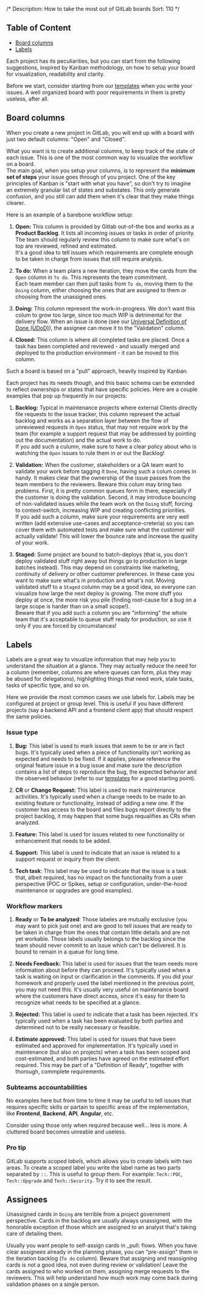 /*
Description: How to take the most out of GitLab boards
Sort: 110
*/

## Table of Content

- [Board columns](#board-columns)
- [Labels](#labels)

Each project has its peculiarities, but you can start from the following suggestions, inspired by Kanban methodology, on how to setup your board for visualization, readability and clarity.

Before we start, consider starting from our [templates](/tools-and-policies/gitlab-issue-templates) when you write your issues. A well organized board with poor requirements in them is pretty useless, after all.

## Board columns

When you create a new project in GitLab, you will end up with a board with just two default columns: "Open" and "Closed".

What you want is to create additional columns, to keep track of the state of each issue. This is one of the most common way to visualize the workflow on a board.  
The main goal, when you setup your columns, is to represent the **minimum set of steps** your issue goes through of you project. One of the key principles of Kanban is "start with what you have", so don't try to imagine an extremely granular list of states and substates. This only generate confusion, and you still can add them when it's clear that they make things clearer.

Here is an example of a barebone workflow setup:

1. **Open:** This column is provided by Gitlab out-of-the box and works as a **Product Backlog**. It lists all incoming issues or tasks in order of priority. The team should regularly review this column to make sure what's on top are reviewed, refined and estimated.  
It's a good idea to tell issues which requirements are complete enough to be taken in charge from issues that still require analysis.

1. **To do:** When a team plans a new iteration, they move the cards from the `Open` column in `To do`. This represents the team commitment.  
Each team member can then pull tasks from `To do`, moving them to the `Doing` column, either choosing the ones that are assigned to them or choosing from the unassigned ones.

1. **Doing:** This column represent the work-in-progress. We don't want this colum to grow too large, since too much WIP is detrimental for the delivery flow. When an issue is done (see our [Universal Definition of Done (UDoD)](/tools-and-policies/universal-dod)), the assignee can move it to the "Validation" column.

1. **Closed:** This column is where all completed tasks are placed. Once a task has been completed and reviewed - and usually merged and deployed to the production environment - it can be moved to this column.

Such a board is based on a "pull" approach, heavily inspired by Kanban.

Each project has its needs though, and this basic schema can be extended to reflect ownerships or states that have specific policies. Here are a couple examples that pop up frequently in our projects:

1. **Backlog:** Typical in maintenance projects where external Clients directly file requests to the issue tracker, this column represent the actual backlog and works as a separation layer between the flow of unreviewed requests in `Open` status, that may not require work by the team (for example a support request that may be addressed by pointing out the documentation) and the actual work to do.  
If you add such a culumn, make sure to have a clear policy about who is watching the `Open` issues to rule them in or out the Backlog!

1. **Validation:** When the customer, stakeholders or a QA team want to validate your work before tagging it `Done`, having such a colum comes in handy. It makes clear that the ownership of the issue passes from the team members to the reviewers. Beware this colum may bring two problems. First, it is pretty common queues form in there, especially if the customer is doing the validation. Second, it may introduce bouncing of non-validated issues while the team work on the `Doing` stuff, forcing to context-switch, increasing WIP and creating conflicting priorities.  
If you add such a column, make sure your requirements are very well written (add extensive use-cases and acceptance-creteria) so you can cover them with automated tests and make sure what the customer will actually validate! This will lower the bounce rate and increase the quality of your work.

1. **Staged:** Some project are bound to batch-deploys (that is, you don't deploy validated stuff right away but things go to production in large batches instead). This may depend on constraints like marketing, continuity of delivery or other customer preferences. In these case you want to make sure what's in production and what's not. Moving validated stuff to a `Staged` column may be a good idea, so everyone can visualize how large the next deploy is growing. The more stuff you deploy at once, the more risk you pile (finding root-cause for a bug on a large scope is harder than on a small scope!).  
Beware that if you add such a column you are "informing" the whole team that it's acceptable to queue stuff ready for production, so use it only if you are forced by circumstances!

## Labels

Labels are a great way to visualize information that may help you to understand the situation at a glance. They may actually reduce the need for a column (remember, columns are where queues can form, plus they may be abused for delegations), highlighting things that need work, stale tasks, tasks of specific type, and so on.

Here we provide the most common cases we use labels for. Labels may be configured at project or group level. This is useful if you have different projects (say a backend API and a frontend client app) that should respect the same policies.

### Issue type

1. **Bug:** This label is used to mark issues that seem to be or are in fact bugs. It's typically used when a piece of functionality isn't working as expected and needs to be fixed. If it applies, please reference the original feature issue in a bug issue and make sure the description contains a list of steps to reproduce the bug, the expected behavior and the observed behavior (refer to our [templates](/tools-and-policies/gitlab-issue-templates) for a good starting point).

1. **CR** or **Change Request:** This label is used to mark maintenance activities. It's typically used when a change needs to be made to an existing feature or functionality, instead of adding a new one. If the customer has access to the board and files bugs report directly to the project backlog, it may happen that some bugs requalifies as CRs when analyzed.

1. **Feature:** This label is used for issues related to new functionality or enhancement that needs to be added.

1. **Support:** This label is used to indicate that an issue is related to a support request or inquiry from the client.

1. **Tech task**: This label may be used to indicate that the issue is a task that, albeit required, has no impact on the functionality from a user perspective (POC or Spikes, setup or configuration, under-the-hood maintenance or upgrades are good examples).

### Workflow markers

1. **Ready** or **To be analyzed**: Those labeles are mutually exclusive (you may want to pick just one) and are good to tell issues that are ready to be taken in charge from the ones that contain little details and are not yet workable. Those labels usually belongs to the backlog since the team should never commit to an issue which can't be delivered. It is bound to remain in a queue for long time.

1. **Needs Feedback:** This label is used for issues that the team needs more information about before they can proceed. It's typically used when a task is waiting on input or clarification in the comments. If you did your homework and properly used the label mentioned in the previous point, you may not need this. It's usually very useful on maintenance board where the customers have direct access, since it's easy for them to recognize what needs to be specified at a glance.

1. **Rejected:** This label is used to indicate that a task has been rejected. It's typically used when a task has been evaluated by both parties and determined not to be really necessary or feasible.

1. **Estimate approved:** This label is used for issues that have been estimated and approved for implementation. It's typically used in maintenance (but also on projects) when a task has been scoped and cost-estimated, and both parties have agreed on the estimated effort required. This may be part of a "Definition of Ready", together with thorough, commplete requirements.

### Subteams accountabilities

No examples here but from time to time it may be useful to tell issues that requires specific skills or partain to specific areas of the implementation, like **Frontend**, **Backend**, **API**, **Angular**, etc.

Consider using those only when required because well... less is more. A cluttered board becomes unreable and useless.

### Pro tip

GitLab supports _scoped labels_, which allows you to create labels with two areas. To create a scoped label you write the label name as two parts separated by `::`. This is useful to group them. For example: `Tech::POC`, `Tech::Upgrade` and `Tech::Security`. Try it to see the result.

## Assignees

Unassigned cards in `Doing` are terrible from a project government perspective. Cards in the backlog are usually always unassigned, with the honorable exception of those which are assigned to an analyst that's taking care of detailing them.

Usually you want people to self-assign cards in _pull: flows. When you have clear assignees already in the planning phase, you can "pre-assign" them in the iteration backlog (`To do` column). Beware that assigning and reassigning cards is not a good idea, not even during review or validation! Leave the cards assigned to who worked on them, assigning merge requests to the reviewers. This will help understand how much work may come back during validation phases on a single person.

